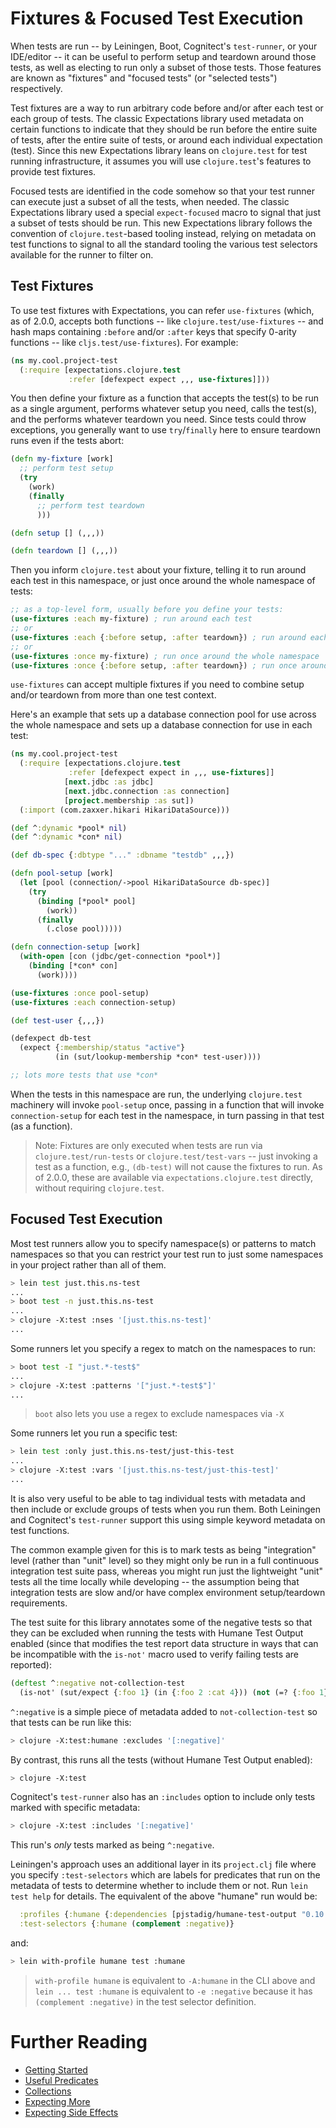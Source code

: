 # Fixtures & Focused Test Execution

When tests are run -- by Leiningen, Boot, Cognitect's `test-runner`, or your IDE/editor -- it can be useful to perform setup and teardown around those tests, as well as electing to run only a subset of those tests. Those features are known as "fixtures" and "focused tests" (or "selected tests") respectively.

Test fixtures are a way to run arbitrary code before and/or after each test or each group of tests. The classic Expectations library used metadata on certain functions to indicate that they should be run before the entire suite of tests, after the entire suite of tests, or around each individual expectation (test). Since this new Expectations library leans on `clojure.test` for test running infrastructure, it assumes you will use `clojure.test`'s features to provide test fixtures.

Focused tests are identified in the code somehow so that your test runner can execute just a subset of all the tests, when needed. The classic Expectations library used a special `expect-focused` macro to signal that just a subset of tests should be run. This new Expectations library follows the convention of `clojure.test`-based tooling instead, relying on metadata on test functions to signal to all the standard tooling the various test selectors available for the runner to filter on.

## Test Fixtures

To use test fixtures with Expectations, you can refer `use-fixtures` (which, as of 2.0.0, accepts both functions -- like `clojure.test/use-fixtures` -- and hash maps containing `:before` and/or `:after` keys that specify 0-arity functions -- like `cljs.test/use-fixtures`). For example:

```clojure
(ns my.cool.project-test
  (:require [expectations.clojure.test
             :refer [defexpect expect ,,, use-fixtures]]))
```

You then define your fixture as a function that accepts the test(s) to be run as a single argument, performs whatever setup you need, calls the test(s), and the performs whatever teardown you need. Since tests could throw exceptions, you generally want to use `try`/`finally` here to ensure teardown runs even if the tests abort:

```clojure
(defn my-fixture [work]
  ;; perform test setup
  (try
    (work)
    (finally
      ;; perform test teardown
      )))

(defn setup [] (,,,))

(defn teardown [] (,,,))
```

Then you inform `clojure.test` about your fixture, telling it to run around each test in this namespace, or just once around the whole namespace of tests:

```clojure
;; as a top-level form, usually before you define your tests:
(use-fixtures :each my-fixture) ; run around each test
;; or
(use-fixtures :each {:before setup, :after teardown}) ; run around each test
;; or
(use-fixtures :once my-fixture) ; run once around the whole namespace
(use-fixtures :once {:before setup, :after teardown}) ; run once around the whole namespace
```

`use-fixtures` can accept multiple fixtures if you need to combine setup and/or teardown from more than one test context.

Here's an example that sets up a database connection pool for use across the whole namespace and sets up a database connection for use in each test:

```clojure
(ns my.cool.project-test
  (:require [expectations.clojure.test
             :refer [defexpect expect in ,,, use-fixtures]]
            [next.jdbc :as jdbc]
            [next.jdbc.connection :as connection]
            [project.membership :as sut])
  (:import (com.zaxxer.hikari HikariDataSource)))

(def ^:dynamic *pool* nil)
(def ^:dynamic *con* nil)

(def db-spec {:dbtype "..." :dbname "testdb" ,,,})

(defn pool-setup [work]
  (let [pool (connection/->pool HikariDataSource db-spec)]
    (try
      (binding [*pool* pool]
        (work))
      (finally
        (.close pool)))))

(defn connection-setup [work]
  (with-open [con (jdbc/get-connection *pool*)]
    (binding [*con* con]
      (work))))

(use-fixtures :once pool-setup)
(use-fixtures :each connection-setup)

(def test-user {,,,})

(defexpect db-test
  (expect {:membership/status "active"}
          (in (sut/lookup-membership *con* test-user))))

;; lots more tests that use *con*
```

When the tests in this namespace are run, the underlying `clojure.test` machinery
will invoke `pool-setup` once, passing in a function that will invoke
`connection-setup` for each test in the namespace,
in turn passing in that test (as a function).

> Note: Fixtures are only executed when tests are run via `clojure.test/run-tests` or `clojure.test/test-vars` -- just invoking a test as a function, e.g., `(db-test)` will not cause the fixtures to run. As of 2.0.0, these are available via `expectations.clojure.test` directly, without requiring `clojure.test`.

## Focused Test Execution

Most test runners allow you to specify namespace(s) or patterns to match namespaces so that you can restrict your test run to just some namespaces in your project rather than all of them.

```bash
> lein test just.this.ns-test
...
> boot test -n just.this.ns-test
...
> clojure -X:test :nses '[just.this.ns-test]'
...
```

Some runners let you specify a regex to match on the namespaces to run:

```bash
> boot test -I "just.*-test$"
...
> clojure -X:test :patterns '["just.*-test$"]'
...
```

> `boot` also lets you use a regex to exclude namespaces via `-X`

Some runners let you run a specific test:

```bash
> lein test :only just.this.ns-test/just-this-test
...
> clojure -X:test :vars '[just.this.ns-test/just-this-test]'
...
```

It is also very useful to be able to tag individual tests with metadata and then include or exclude groups of tests when you run them. Both Leiningen and Cognitect's `test-runner` support this using simple keyword metadata on test functions.

The common example given for this is to mark tests as being "integration" level (rather than "unit" level) so they might only be run in a full continuous integration test suite pass, whereas you might run just the lightweight "unit" tests all the time locally while developing -- the assumption being that integration tests are slow and/or have complex environment setup/teardown requirements.

The test suite for this library annotates some of the negative tests so that they can be excluded when running the tests with Humane Test Output enabled (since that modifies the test report data structure in ways that can be incompatible with the `is-not'` macro used to verify failing tests are reported):

```clojure
(deftest ^:negative not-collection-test
  (is-not' (sut/expect {:foo 1} (in {:foo 2 :cat 4})) (not (=? {:foo 1} {:foo 2}))))
```

`^:negative` is a simple piece of metadata added to `not-collection-test` so that tests can be run like this:

```bash
> clojure -X:test:humane :excludes '[:negative]'
```

By contrast, this runs all the tests (without Humane Test Output enabled):

```bash
> clojure -X:test
```

Cognitect's `test-runner` also has an `:includes` option to include only tests marked with specific metadata:

```bash
> clojure -X:test :includes '[:negative]'
```

This run's _only_ tests marked as being `^:negative`.

Leiningen's approach uses an additional layer in its `project.clj` file where you specify `:test-selectors` which are labels for predicates that run on the metadata of tests to determine whether to include them or not. Run `lein test help` for details. The equivalent of the above "humane" run would be:

```clojure
  :profiles {:humane {:dependencies [pjstadig/humane-test-output "0.10.0"]}}
  :test-selectors {:humane (complement :negative)}
```

and:

```bash
> lein with-profile humane test :humane
```

> `with-profile humane` is equivalent to `-A:humane` in the CLI above and `lein ... test :humane` is equivalent to `-e :negative` because it has `(complement :negative)` in the test selector definition.

# Further Reading

* [Getting Started](/doc/getting-started.md)
* [Useful Predicates](/doc/useful-predicates.md)
* [Collections](/doc/collections.md)
* [Expecting More](/doc/more.md)
* [Expecting Side Effects](/doc/side-effects.md)
